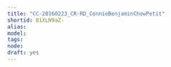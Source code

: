 ```yaml
---
title: "CC-20160223_CR-RD_ConnieBenjaminChowPetit"
shortid: B1XLN9aZ-
alias: 
model: 
tags: 
node: 
draft: yes
--- 
```

 